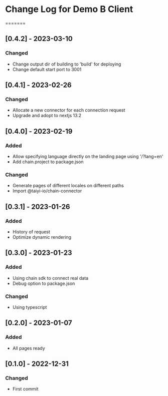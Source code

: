 # Change Log for Demo B Client

=======
## [0.4.2] - 2023-03-10

### Changed

- Change output dir of building to 'build' for deploying
- Change default start port to 3001

## [0.4.1] - 2023-02-26

### Changed

- Allocate a new connector for each connection request
- Upgrade and adopt to nextjs 13.2

## [0.4.0] - 2023-02-19

### Added

- Allow specifying language directly on the landing page using '/?lang=en'
- Add chain.project to package.json

### Changed

- Generate pages of different locales on different paths
- Import @taiyi-io/chain-connector

## [0.3.1] - 2023-01-26

### Added

- History of request
- Optimize dynamic rendering

## [0.3.0] - 2023-01-23

### Added

- Using chain sdk to connect real data
- Debug option to package.json

### Changed

- Using typescript

## [0.2.0] - 2023-01-07

### Added

- All pages ready

## [0.1.0] - 2022-12-31

### Changed

- First commit

